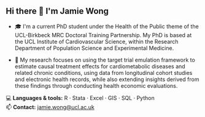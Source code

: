 ## Hi there 👋 I'm Jamie Wong

- 🎓 I'm a current PhD student under the Health of the Public theme of the UCL-Birkbeck MRC Doctoral Training Partnership. My PhD is based at the UCL Institute of Cardiovascular Science, within the Research Department of Population Science and Experimental Medicine.

- 🔬 My research focuses on using the target trial emulation framework to estimate causal treatment effects for cardiometabolic diseases and related chronic conditions, using data from longitudinal cohort studies and electronic health records, while also extending insights derived from these findings through conducting health economic evaluations.

💻 **Languages & tools:** R · Stata · Excel · GIS · SQL · Python  
📫 **Contact:** jamie.wong@ucl.ac.uk
